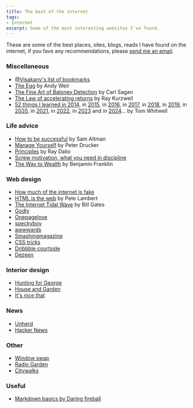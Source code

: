 ```yaml
---
title: The best of the internet
tags: 
- Internet
excerpt: Some of the most interesting websites I've found.
---
```


These are some of the best places, sites, blogs, reads I have found on the internet, if you fave any recommendations, please <a href="mailto:rodrigoturner.carlos@gmail.com">send me an email</a>.


### Miscellaneous
* <a href="http://www.visakanv.com/blog/bookmarks/" target="_blank" rel="noopener noreferrer">@Visakanv's list of bookmarks</a>   
* <a href="http://www.galactanet.com/oneoff/theegg_mod.html" target="_blank" rel="noopener noreferrer">The Egg</a> by Andy Weir   
* <a href="http://www.inf.fu-berlin.de/lehre/pmo/eng/Sagan-Baloney.pdf" target="_blank" rel="noopener noreferrer">The Fine Art of Baloney Detection</a> by Carl Sagan   
* <a href="https://www.kurzweilai.net/the-law-of-accelerating-returns" rel="noopener noreferrer" target="_blank">The Law of accelerating returns</a> by Ray Kurzweil   
* <a href="https://medium.com/@tomwhitwell/52-things-i-learned-in-2014-91fb546741cc" rel="noopener noreferrer" target="_blank">52 things I learned in 2014</a>, in <a href="https://medium.com/fluxx-studio-notes/52-things-i-learned-in-2015-c5c74eed24e0" rel="noopener noreferrer" target="_blank">2015</a>, in <a href="https://medium.com/fluxx-studio-notes/52-things-i-learned-in-2016-299fd1e6a62b" rel="noopener noreferrer" target="_blank">2016</a>, in <a href="https://medium.com/fluxx-studio-notes/52-things-i-learned-in-2017-d9fb0040bdcb" rel="noopener noreferrer" target="_blank">2017</a>, in <a href="https://medium.com/fluxx-studio-notes/52-things-i-learned-in-2018-b07fc110d8e1" rel="noopener noreferrer" target="_blank">2018</a>, in [2019](https://medium.com/magnetic/52-things-i-learned-in-2020-6a380692dbb8), in [2020](https://medium.com/magnetic/52-things-i-learned-in-2020-6a380692dbb8), in [2021](https://medium.com/magnetic/52-things-i-learned-in-2021-8481c4e0d409), in [2022](https://medium.com/magnetic/52-things-i-learned-in-2022-db5fcd4aea6e), in [2023](https://medium.com/magnetic/52-things-i-learned-in-2023-a3bbb9f9323d) and in [2024](https://medium.com/@tomwhitwell/52-things-i-learned-in-2024-75efffe44f15)... by Tom Whitwell   

### Life advice
* <a href="http://blog.samaltman.com/how-to-be-successful" target="_blank" rel="noopener noreferrer">How to be successful</a> by Sam Altman   
* <a href="http://www.michaelpetralia.com/documents/Drucker_1999_Managing%20Oneself.pdf" target="_blank" rel="noopener noreferrer">Manage Yourself</a> by Peter Drucker   
* <a href="https://www.principles.com/" rel="noopener noreferrer" target="_blank">Principles</a> by Ray Dalio   
* <a href="http://www.wisdomination.com/screw-motivation-what-you-need-is-discipline/" rel="noopener noreferrer" target="_blank">Screw motivation, what you need in discipline</a>   
* <a href="http://www.swarthmore.edu/SocSci/bdorsey1/41docs/52-fra.html" rel="noopener noreferrer" target="_blank">The Way to Wealth</a> by Benjamin Franklin   

### Web design
* <a href="https://nymag.com/intelligencer/2018/12/how-much-of-the-internet-is-fake.html" target="_blank" rel="noopener noreferrer">How much of the internet is fake</a>   
* <a href="https://www.petelambert.com/journal/html-is-the-web" target="_blank" rel="noopener noreferrer">HTML is the web</a> by Pete Lambert   
* <a href="http://www.lettersofnote.com/2011/07/internet-tidal-wave.html" rel="noopener noreferrer" target="_blank">The Internet Tidal Wave</a> by Bill Gates  
* <a href="https://godly.website/" target="_blank" rel="noopener">Godly</a>
* <a href="https://onepagelove.com/" target="_blank" rel="noopener">Onepagelove</a>
* <a href="https://speckyboy.com/" target="_blank" rel="noopener">speckyboy</a>
* <a href="https://www.awwwards.com/blog/" target="_blank" rel="noopener">awwwards</a>
* <a href="https://www.smashingmagazine.com/" target="_blank" rel="noopener">Smashingmagazine</a>
* <a href="https://css-tricks.com/" target="_blank" rel="noopener">CSS tricks</a>
* <a href="https://dribbble.com/stories" target="_blank" rel="noopener">Dribbble courtside</a>
* <a href="https://www.dezeen.com/" target="_blank" rel="noopener">Dezeen</a>

### Interior design

* <a href="https://www.huntingforgeorge.com/" target="_blank" rel="noopener">Hunting for George</a>
* <a href="https://www.houseandgarden.co.uk/" target="_blank" rel="noopener">House and Garden</a>
* <a href="https://www.itsnicethat.com/" target="_blank" rel="noopener">It's nice that</a>

### News

* <a href="https://unherd.com/" target="_blank" rel="noopener">Unherd</a>
* <a href="https://news.ycombinator.com/" target="_blank" rel="noopener">Hacker News</a>

### Other
* <a href="https://www.window-swap.com/" target="_blank" rel="noopener">Window swap</a>
* <a href="https://radio.garden/" target="_blank" rel="noopener">Radio Garden</a>
* <a href="https://citywalks.live/">Citywalks</a>

### Useful
* [Markdown basics by Daring fireball](https://daringfireball.net/projects/markdown/basics)
